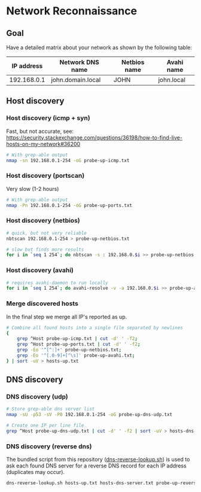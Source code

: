 # Network Reconnaissance

## Goal

Have a detailed matrix about your network as shown by the following table:

| IP address   | Network DNS name  | Netbios name | Avahi name |
|--------------|-------------------|--------------|------------|
| 192.168.0.1  | john.domain.local | JOHN         | john.local |

## Host discovery

### Host discovery (icmp + syn)
Fast, but not accurate, see:
https://security.stackexchange.com/questions/36198/how-to-find-live-hosts-on-my-network#36200
```bash
# With grep-able output
nmap -sn 192.168.0.1-254 -oG probe-up-icmp.txt
```

### Host discovery (portscan)
Very slow (1-2 hours)
```bash
# With grep-able output
nmap -Pn 192.168.0.1-254 -oG probe-up-ports.txt
```

### Host discovery (netbios)
```bash
# quick, but not very reliable
nbtscan 192.168.0.1-254 > probe-up-netbios.txt

# slow but finds more results
for i in `seq 1 254`; do nbtscan -s : 192.168.0.$i >> probe-up-netbios.txt ; done
```

### Host discovery (avahi)
```bash
# requires avahi-daemon to run locally
for i in `seq 1 254`; do avahi-resolve -v -a 192.168.0.$i >> probe-up-avahi.txt; done
```

### Merge discovered hosts
In the final step we merge all IP's reported as up.
```bash
# Combine all found hosts into a single file separated by newlines
{
    grep ^Host probe-up-icmp.txt | cut -d' ' -f2;
	grep ^Host probe-up-ports.txt | cut -d' ' -f2;
	grep -Eo '^[^:]+' probe-up-netbios.txt;
	grep -Eo '^[.0-9]+[^\s]' probe-up-avahi.txt;
} | sort -uV > hosts-up.txt
```


## DNS discovery

### DNS discovery (udp)
```bash
# Store grep-able dns server list
nmap -sU -p53 -sV -P0 192.168.0.1-254 -oG probe-up-dns-udp.txt

# Create one IP per line file
grep ^Host probe-up-dns-udp.txt | cut -d' ' -f2 | sort -uV > hosts-dns-server.txt
```

### DNS discovery (reverse dns)
The bundled script from this repository ([dns-reverse-lookup.sh](../../bin/dns-reverse-lookup.sh)) is used to ask each found DNS server for a reverse DNS record for each IP address (duplicates may occur).
```bash
dns-reverse-lookup.sh hosts-up.txt hosts-dns-server.txt probe-up-reverse-dns-udp.txt
```
